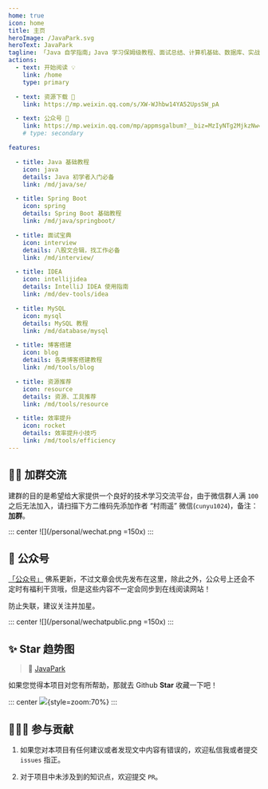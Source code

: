 ```yaml
---
home: true
icon: home
title: 主页
heroImage: /JavaPark.svg
heroText: JavaPark
tagline: 「Java 自学指南」Java 学习保姆级教程、面试总结、计算机基础、数据库、实战实践、效率工具、资源分享、程序人生。
actions:
  - text: 开始阅读 💡
    link: /home
    type: primary

  - text: 资源下载 💯
    link: https://mp.weixin.qq.com/s/XW-WJhbw14YA52UpsSW_pA

  - text: 公众号 🧩
    link: https://mp.weixin.qq.com/mp/appmsgalbum?__biz=MzIyNTg2MjkzNw==&action=getalbum&album_id=2501145320567963650&scene=173&from_msgid=2247496866&from_itemidx=1&count=3&nolastread=1#wechat_redirect
    # type: secondary

features:

  - title: Java 基础教程
    icon: java
    details: Java 初学者入门必备
    link: /md/java/se/

  - title: Spring Boot
    icon: spring
    details: Spring Boot 基础教程
    link: /md/java/springboot/

  - title: 面试宝典
    icon: interview
    details: 八股文合辑，找工作必备
    link: /md/interview/

  - title: IDEA
    icon: intellijidea
    details: IntelliJ IDEA 使用指南
    link: /md/dev-tools/idea

  - title: MySQL
    icon: mysql
    details: MySQL 教程
    link: /md/database/mysql

  - title: 博客搭建
    icon: blog
    details: 各类博客搭建教程
    link: /md/tools/blog

  - title: 资源推荐
    icon: resource
    details: 资源、工具推荐
    link: /md/tools/resource

  - title: 效率提升
    icon: rocket
    details: 效率提升小技巧
    link: /md/tools/efficiency
---
```


## 👨‍💻 加群交流

建群的目的是希望给大家提供一个良好的技术学习交流平台，由于微信群人满 `100` 之后无法加入，请扫描下方二维码先添加作者 “村雨遥” 微信(`cunyu1024`)，备注：**加群**。


::: center
![](/personal/wechat.png =150x)
:::


## 🧩 公众号

[「公众号」](https://mp.weixin.qq.com/mp/appmsgalbum?__biz=MzIyNTg2MjkzNw==&action=getalbum&album_id=2501145320567963650&scene=173&from_msgid=2247496866&from_itemidx=1&count=3&nolastread=1#wechat_redirect) 佛系更新，不过文章会优先发布在这里，除此之外，公众号上还会不定时有福利干货哦，但是这些内容不一定会同步到在线阅读网站！

防止失联，建议关注并加星。

::: center
![](/personal/wechatpublic.png =150x)
:::


## ✨ Star 趋势图

> 🎈 [JavaPark](https://github.com/cunyu1943/JavaPark)

如果您觉得本项目对您有所帮助，那就去 Github **Star** 收藏一下吧！

::: center
![](https://api.star-history.com/svg?repos=cunyu1943/JavaPark&type=Date){style=zoom:70%}
:::


## 🧑‍🤝‍🧑 参与贡献

1.  如果您对本项目有任何建议或者发现文中内容有错误的，欢迎私信我或者提交 `issues` 指正。

2.  对于项目中未涉及到的知识点，欢迎提交 `PR`。
